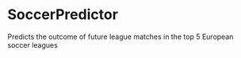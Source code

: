 # SoccerPredictor
Predicts the outcome of future league matches in the top 5 European soccer leagues
